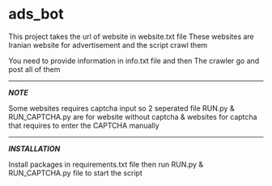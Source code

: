 # ads_bot

This project takes the url of website in website.txt file
These websites are Iranian website for advertisement and the script crawl them

You need to provide information in info.txt file and then The crawler go and post all of them

***
***NOTE***


Some websites requires captcha input so 2 seperated file RUN.py & RUN_CAPTCHA.py are for website without captcha & websites for captcha
that requires to enter the CAPTCHA manually
***

***INSTALLATION***


Install packages in requirements.txt file
then run RUN.py & RUN_CAPTCHA.py file to start the script
